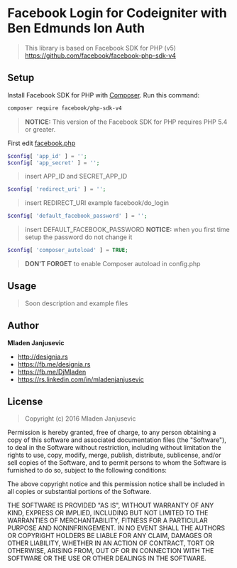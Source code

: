 Facebook Login for Codeigniter with Ben Edmunds Ion Auth
========================================================

> This library is based on Facebook SDK for PHP (v5)
> https://github.com/facebook/facebook-php-sdk-v4

## Setup
Install Facebook SDK for PHP with [Composer](https://getcomposer.org/). Run this command:

```sh
composer require facebook/php-sdk-v4
```

> **NOTICE:** This version of the Facebook SDK for PHP requires PHP 5.4 or greater.

First edit [facebook.php][FACEBOOK CONFIG]

```php
$config[ 'app_id' ] = '';
$config[ 'app_secret' ] = '';
```
> insert APP_ID and SECRET_APP_ID

```php
$config[ 'redirect_uri' ] = '';
```
> insert REDIRECT_URI example facebook/do_login

```php
$config[ 'default_facebook_password' ] = '';
```
> insert DEFAULT_FACEBOOK_PASSWORD
> **NOTICE:**  when you first time setup the password do not change it

```php
$config[ 'composer_autoload' ] = TRUE;
```
> **DON'T FORGET** to enable Composer autoload in config.php

## Usage
> Soon description and example files

## Author
**Mladen Janjusevic**

- http://designia.rs
- https://fb.me/designia.rs
- https://fb.me/DjMladen
- https://rs.linkedin.com/in/mladenjanjusevic

## License
> Copyright (c) 2016 Mladen Janjusevic

Permission is hereby granted, free of charge, to any person obtaining a copy
of this software and associated documentation files (the "Software"), to deal
in the Software without restriction, including without limitation the rights
to use, copy, modify, merge, publish, distribute, sublicense, and/or sell
copies of the Software, and to permit persons to whom the Software is
furnished to do so, subject to the following conditions:

The above copyright notice and this permission notice shall be included in all
copies or substantial portions of the Software.

THE SOFTWARE IS PROVIDED "AS IS", WITHOUT WARRANTY OF ANY KIND, EXPRESS OR
IMPLIED, INCLUDING BUT NOT LIMITED TO THE WARRANTIES OF MERCHANTABILITY,
FITNESS FOR A PARTICULAR PURPOSE AND NONINFRINGEMENT. IN NO EVENT SHALL THE
AUTHORS OR COPYRIGHT HOLDERS BE LIABLE FOR ANY CLAIM, DAMAGES OR OTHER
LIABILITY, WHETHER IN AN ACTION OF CONTRACT, TORT OR OTHERWISE, ARISING FROM,
OUT OF OR IN CONNECTION WITH THE SOFTWARE OR THE USE OR OTHER DEALINGS IN THE
SOFTWARE.

[FACEBOOK CONFIG]: https://github.com/designia/facebook-login-codeigniter-with-ion-auth/blob/master/application/config/facebook.php
[FACEBOOK LIBRARY]: https://github.com/designia/facebook-login-codeigniter-with-ion-auth/blob/master/application/libraries/Facebook.php
